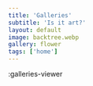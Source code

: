 ```yaml
---
title: 'Galleries'
subtitle: 'Is it art?'
layout: default
image: backtree.webp
gallery: flower
tags: ['home']
---
```


:galleries-viewer
